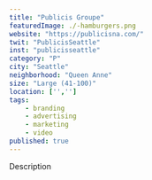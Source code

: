 ```yaml
---
title: "Publicis Groupe"
featuredImage: ./-hamburgers.png
website: "https://publicisna.com/"
twit: "PublicisSeattle"
inst: "publicisseattle"
category: "P"
city: "Seattle"
neighborhood: "Queen Anne"
size: "Large (41-100)"
location: ['','']
tags:
    - branding
    - advertising
    - marketing
    - video
published: true
---
```


Description

